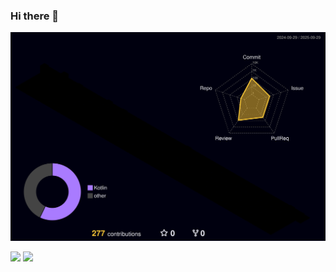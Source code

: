 ### Hi there 👋

![](./profile-3d-contrib/profile-night-rainbow.svg)

  <img  height="182em" src="https://github-readme-stats.vercel.app/api/top-langs/?username=Cjsghkd&layout=compact&langs_count=6"/> 
  <img  height="182em" src="https://github-readme-stats.vercel.app/api?username=Cjsghkd&show_icons=true&include_all_commits=true&count_private=true"/>

